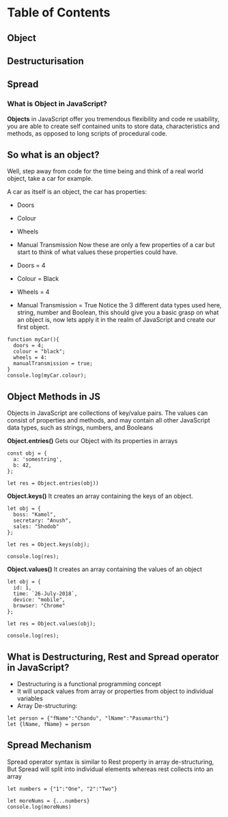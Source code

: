 # Table of Contents
## Object
## Destructurisation
## Spread

### What is Object in JavaScript?

**Objects** in JavaScript offer you tremendous flexibility and code re usability,
you are able to create self contained units to store data, characteristics and methods,
as opposed to long scripts of procedural code.

## So what is an object?

Well, step away from code for the time being and think of a real world object, take a car for example.

A car as itself is an object, the car has properties:

+ Doors
+ Colour
+ Wheels
+ Manual Transmission
Now these are only a few properties of a car but start to think of what values these properties could have.

+ Doors = 4
+ Colour = Black
+ Wheels = 4
+ Manual Transmission = True
Notice the 3 different data types used here, string, number and Boolean, this should give you a basic grasp on what an object is, now lets apply it in the realm of JavaScript and create our first object.
~~~
function myCar(){
  doors = 4;
  colour = "black";
  wheels = 4:
  manualTransmission = true;
}
console.log(myCar.colour);
~~~

## Object Methods in JS

Objects in JavaScript are collections of key/value pairs. The values can consist of properties and methods,
and may contain all other JavaScript data types, such as strings, numbers, and Booleans

**Object.entries()**
Gets our Object with its properties in arrays

~~~
const obj = {
  a: 'somestring',
  b: 42,
};

let res = Object.entries(obj))

~~~

**Object.keys()**
It creates an array containing the keys of an object.
~~~
let obj = {
  boss: "Kamol",
  secretary: "Anush",
  sales: "Shodob"
};

let res = Object.keys(obj);

console.log(res);

~~~

**Object.values()**
It creates an array containing the values of an object
~~~
let obj = {
  id: 1,
  time: `26-July-2018`,
  device: "mobile",
  browser: "Chrome"
};

let res = Object.values(obj);

console.log(res);
~~~

## What is Destructuring, Rest and Spread operator in JavaScript?

+ Destructuring is a functional programming concept
+ It will unpack values from array or properties from object to individual variables
+ Array De-structuring:

~~~
let person = {"fName":"Chandu", "lName":"Pasumarthi"}
let {lName, fName} = person
~~~

## Spread Mechanism
Spread operator syntax is similar to Rest property in array de-structuring,
But Spread will split into individual elements whereas rest collects into an array
~~~ 
let numbers = {"1":"One", "2":"Two"}

let moreNums = {...numbers}
console.log(moreNums)
~~~

